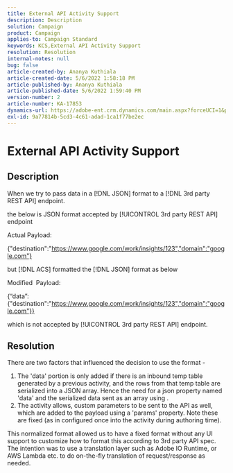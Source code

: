 ```yaml
---
title: External API Activity Support
description: Description
solution: Campaign
product: Campaign
applies-to: Campaign Standard
keywords: KCS,External API Activity Support
resolution: Resolution
internal-notes: null
bug: false
article-created-by: Ananya Kuthiala
article-created-date: 5/6/2022 1:58:18 PM
article-published-by: Ananya Kuthiala
article-published-date: 5/6/2022 1:59:40 PM
version-number: 2
article-number: KA-17853
dynamics-url: https://adobe-ent.crm.dynamics.com/main.aspx?forceUCI=1&pagetype=entityrecord&etn=knowledgearticle&id=b26efb8f-44cd-ec11-a7b5-0022480b639b
exl-id: 9a77814b-5cd3-4c61-adad-1ca1f77be2ec
---
```

# External API Activity Support

## Description


When we try to pass data in a [!DNL JSON] format to a [!DNL 3rd party REST API] endpoint.

the below is JSON format accepted by [!UICONTROL 3rd party REST API] endpoint

Actual Payload:

{"destination":"https://www.google.com/work/insights/123","domain":"google.com"}

but [!DNL ACS] formatted the [!DNL JSON] format as below

Modified  Payload:

{“data”:{"destination":"https://www.google.com/work/insights/123","domain":"google.com"}}

which is not accepted by [!UICONTROL 3rd party REST API] endpoint.


## Resolution


There are two factors that influenced the decision to use the format -

1. The 'data' portion is only added if there is an inbound temp table generated by a previous activity, and the rows from that temp table are serialized into a JSON array. Hence the need for a json property named 'data' and the serialized data sent as an array using .
2. The activity allows, custom parameters to be sent to the API as well, which are added to the payload using a 'params' property. Note these are fixed (as in configured once into the activity during authoring time).


This normalized format allowed us to have a fixed format without any UI support to customize how to format this according to 3rd party API spec. The intention was to use a translation layer such as Adobe IO Runtime, or AWS Lambda etc. to do on-the-fly translation of request/response as needed.
